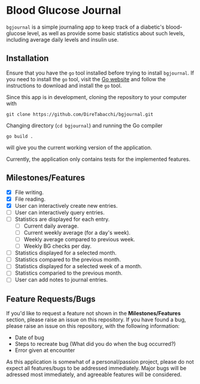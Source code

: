 # Blood Glucose Journal

`bgjournal` is a simple journaling app to keep track of a diabetic's
blood-glucose level, as well as provide some basic statistics about such
levels, including average daily levels and insulin use.

## Installation

Ensure that you have the `go` tool installed before trying to install
`bgjournal`. If you need to install the `go` tool, visit the
[Go website](go.dev) and follow the instructions to download and install the
`go` tool.

Since this app is in development, cloning the repository to your computer with

```
git clone https://github.com/DireTabacchi/bgjournal.git
```

Changing directory (`cd bgjournal`) and running the Go compiler

```
go build .
```

will give you the current working version of the application.

Currently, the application only contains tests for the implemented features.

## Milestones/Features

- [X] File writing.
- [X] File reading.
- [X] User can interactively create new entries.
- [ ] User can interactively query entries.
- [ ] Statistics are displayed for each entry.
    - [ ] Current daily average.
    - [ ] Current weekly average (for a day's week).
    - [ ] Weekly average compared to previous week.
    - [ ] Weekly BG checks per day.
- [ ] Statistics displayed for a selected month.
- [ ] Statistics compared to the previous month.
- [ ] Statistics displayed for a selected week of a month.
- [ ] Statistics comparied to the previous month.
- [ ] User can add notes to journal entries.

## Feature Requests/Bugs

If you'd like to request a feature not shown in the **Milestones/Features**
section, please raise an issue on this repository. If you have found a bug,
please raise an issue on this repository, with the following information:

- Date of bug
- Steps to recreate bug (What did you do when the bug occurred?)
- Error given at encounter

As this application is somewhat of a personal/passion project, please do not
expect all features/bugs to be addressed immediately. Major bugs will be
adressed most immediately, and agreeable features will be considered.
